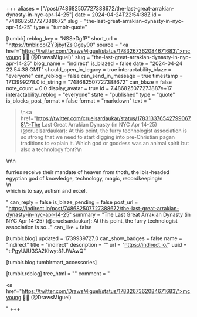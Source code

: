 +++
aliases = ["/post/748682507727388672/the-last-great-arrakian-dynasty-in-nyc-apr-14-25"]
date = 2024-04-24T22:54:38Z
id = "748682507727388672"
slug = "the-last-great-arrakian-dynasty-in-nyc-apr-14-25"
type = "tumblr-quote"

[tumblr]
reblog_key = "NSSeDgfP"
short_url = "https://tmblr.co/ZY3jbyfZsiOgey00"
source = "<a href=\"https://twitter.com/DrawsMiguel/status/1783267362084671683\">mcyoung 🏳️‍🌈 (@DrawsMiguel)</a>"
slug = "the-last-great-arrakian-dynasty-in-nyc-apr-14-25"
blog_name = "indirect"
is_blazed = false
date = "2024-04-24 22:54:38 GMT"
should_open_in_legacy = true
interactability_blaze = "everyone"
can_reblog = false
can_send_in_message = true
timestamp = 1713999278.0
id_string = "748682507727388672"
can_blaze = false
note_count = 0.0
display_avatar = true
id = 7.486825077273887e+17
interactability_reblog = "everyone"
state = "published"
type = "quote"
is_blocks_post_format = false
format = "markdown"
text = "<blockquote><p>\n<a href=\"https://twitter.com/cruelsardaukar/status/1783133765427990678\">The Last Great Arrakian Dynasty (in NYC Apr 14-25) (@cruelsardaukar)</a>: At this point, the furry  technologist association is so strong that we need to start digging into pre-Christian pagan traditions to explain it. Which god or goddess was an animal spirit but also a technology font?\n</p></blockquote>\n\n<p>furries receive their mandate of heaven from thoth, the ibis-headed egyptian god of knowledge, technology, magic, recordkeeping\n<br/>\n<br/>which is to say, autism and excel.</p>"
can_reply = false
is_blaze_pending = false
post_url = "https://indirect.io/post/748682507727388672/the-last-great-arrakian-dynasty-in-nyc-apr-14-25"
summary = "The Last Great Arrakian Dynasty (in NYC Apr 14-25) (@cruelsardaukar): At this point, the furry  technologist association is so..."
can_like = false

[tumblr.blog]
updated = 1739939727.0
can_show_badges = false
name = "indirect"
title = "indirect"
description = ""
url = "https://indirect.io/"
uuid = "t:PgyUJU3SA2Klwyt81UWAwQ"

[tumblr.blog.tumblrmart_accessories]

[tumblr.reblog]
tree_html = ""
comment = "<p><a href=\"https://twitter.com/DrawsMiguel/status/1783267362084671683\">mcyoung 🏳️‍🌈 (@DrawsMiguel)</a></p>"
+++
